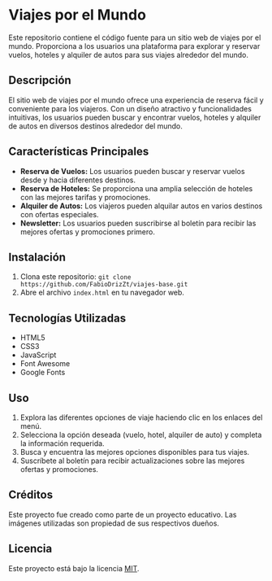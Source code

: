 # Viajes por el Mundo

Este repositorio contiene el código fuente para un sitio web de viajes por el mundo. Proporciona a los usuarios una plataforma para explorar y reservar vuelos, hoteles y alquiler de autos para sus viajes alrededor del mundo.

## Descripción

El sitio web de viajes por el mundo ofrece una experiencia de reserva fácil y conveniente para los viajeros. Con un diseño atractivo y funcionalidades intuitivas, los usuarios pueden buscar y encontrar vuelos, hoteles y alquiler de autos en diversos destinos alrededor del mundo.

## Características Principales

- **Reserva de Vuelos:** Los usuarios pueden buscar y reservar vuelos desde y hacia diferentes destinos.
- **Reserva de Hoteles:** Se proporciona una amplia selección de hoteles con las mejores tarifas y promociones.
- **Alquiler de Autos:** Los viajeros pueden alquilar autos en varios destinos con ofertas especiales.
- **Newsletter:** Los usuarios pueden suscribirse al boletín para recibir las mejores ofertas y promociones primero.

## Instalación

1. Clona este repositorio: `git clone https://github.com/FabioDrizZt/viajes-base.git`
2. Abre el archivo `index.html` en tu navegador web.

## Tecnologías Utilizadas

- HTML5
- CSS3
- JavaScript
- Font Awesome
- Google Fonts

## Uso

1. Explora las diferentes opciones de viaje haciendo clic en los enlaces del menú.
2. Selecciona la opción deseada (vuelo, hotel, alquiler de auto) y completa la información requerida.
3. Busca y encuentra las mejores opciones disponibles para tus viajes.
4. Suscríbete al boletín para recibir actualizaciones sobre las mejores ofertas y promociones.

## Créditos

Este proyecto fue creado como parte de un proyecto educativo. Las imágenes utilizadas son propiedad de sus respectivos dueños.

## Licencia

Este proyecto está bajo la licencia [MIT](https://opensource.org/licenses/MIT).
